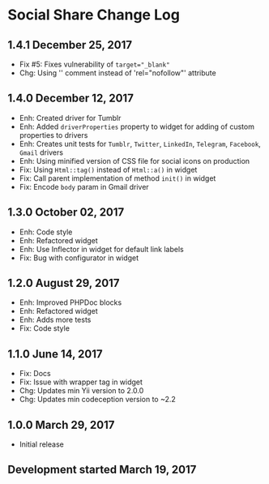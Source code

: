 Social Share Change Log
=======================

1.4.1 December 25, 2017
-----------------------
* Fix #5: Fixes vulnerability of `target="_blank"`
* Chg: Using '<!--noindex-->' comment instead of 'rel="nofollow"' attribute

1.4.0 December 12, 2017 
-----------------------
* Enh: Created driver for Tumblr
* Enh: Added `driverProperties` property to widget for adding of
custom properties to drivers
* Enh: Creates unit tests for `Tumblr`, `Twitter`, `LinkedIn`, `Telegram`,
 `Facebook`, `Gmail` drivers
* Enh: Using minified version of CSS file for social icons on production
* Fix: Using `Html::tag()` instead of `Html::a()` in widget
* Fix: Call parent implementation of method `init()` in widget
* Fix: Encode `body` param in Gmail driver

1.3.0 October 02, 2017
----------------------
* Enh: Code style
* Enh: Refactored widget
* Enh: Use Inflector in widget for default link labels
* Fix: Bug with configurator in widget

1.2.0 August 29, 2017
---------------------
* Enh: Improved PHPDoc blocks
* Enh: Refactored widget
* Enh: Adds more tests
* Fix: Code style

1.1.0 June 14, 2017
-------------------
* Fix: Docs
* Fix: Issue with wrapper tag in widget
* Chg: Updates min Yii version to 2.0.0
* Chg: Updates min codeception version to ~2.2

1.0.0 March 29, 2017
--------------------
* Initial release

Development started March 19, 2017
----------------------------------